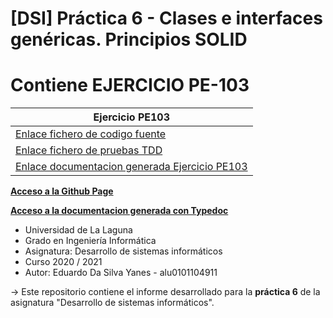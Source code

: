 # [DSI] Práctica 6 - Clases e interfaces genéricas. Principios SOLID
# Contiene EJERCICIO PE-103

| **Ejercicio PE103** |
| --- |
| [Enlace fichero de codigo fuente](https://github.com/ULL-ESIT-INF-DSI-2021/ull-esit-inf-dsi-20-21-prct06-generics-solid-EduardoSY/blob/master/src/ejercicio-pe103.ts) |
| [Enlace fichero de pruebas TDD](https://github.com/ULL-ESIT-INF-DSI-2021/ull-esit-inf-dsi-20-21-prct06-generics-solid-EduardoSY/blob/master/tests/ejercicio-pe103.spec.ts) |
| [Enlace documentacion generada Ejercicio PE103](https://ull-esit-inf-dsi-2021.github.io/ull-esit-inf-dsi-20-21-prct06-generics-solid-EduardoSY/docum/modules/ejercicio_pe103.html) |

**[Acceso a la Github Page](https://ull-esit-inf-dsi-2021.github.io/ull-esit-inf-dsi-20-21-prct06-generics-solid-EduardoSY/)**

**[Acceso a la documentacion generada con Typedoc](https://ull-esit-inf-dsi-2021.github.io/ull-esit-inf-dsi-20-21-prct06-generics-solid-EduardoSY/docum/index.html)**

* Universidad de La Laguna
* Grado en Ingeniería Informática
* Asignatura: Desarrollo de sistemas informáticos
* Curso 2020 / 2021
* Autor: Eduardo Da Silva Yanes - alu0101104911

-> Este repositorio contiene el informe desarrollado para la **práctica 6** de la asignatura "Desarrollo de sistemas informáticos".